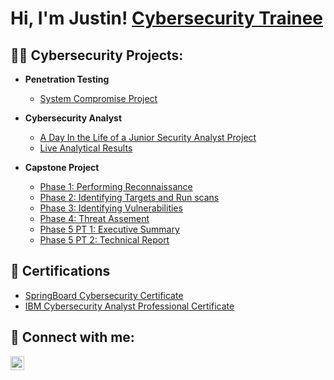 <h1>Hi, I'm Justin! <a href="https://www.linkedin.com/in/justin-harding-431578294/">Cybersecurity Trainee</a>
<h2>👨‍💻 Cybersecurity Projects:</h2>

- <b>Penetration Testing</b>
  - [System Compromise Project](https://docs.google.com/document/d/16TjiP2W8gwk2bxnCsny3UFhaskBiFYRl3St7ugM_tGc/edit)

- <b>Cybersecurity Analyst</b>
  - [A Day In the Life of a Junior Security Analyst Project](https://docs.google.com/document/d/1Uu92XptwWkaM33VZv3TcyriYrot6GArnc0agEu2fCXg/edit?tab=t.0)
  - [Live Analytical Results]((https://tryhackme.com/soc-sim/public-summary/21786cd26907979a9fc1cc017e40b52487b8c84a2456953d8e98705acc8323130dfc6aef4b9de159c0882b874c7a068b?utm_source=linkedin&utm_medium=social&utm_campaign=social_share&utm_content=soc-sim-run-share))
  
- <b>Capstone Project</b>
  - [Phase 1: Performing Reconnaissance](https://docs.google.com/document/d/1SqkVDToy5EKMyIbzX4496XBTJ99Al9o6yL9kTTdBuuw/edit)
  - [Phase 2: Identifying Targets and Run scans](https://docs.google.com/document/d/1n-5lDRO2T8CKbwXPIpHq-XSqUXr1yZcEIaxwVG9eu_Y/edit)
  - [Phase 3: Identifying Vulnerabilities](https://docs.google.com/document/d/1wU98fKSbsRwfQx1i7x4vrogprUPwGo51iyVMBDJrNL8/edit)
  - [Phase 4: Threat Assement](https://docs.google.com/document/d/1wNsoCC_kptj6PtSEGrBijZPcuuM7j9BQDprf-DZTkUg/edit)
  - [Phase 5 PT 1: Executive Summary](https://docs.google.com/document/d/1pPjWhlHL2XJr_bYPLO-I0dlPL5bdb5rCMrOX5M-viiM/edit)
  - [Phase 5 PT 2: Technical Report](https://docs.google.com/document/d/1fmcMEr89KlXDMz45aGWRU-bJ6Swf6CL05omFTLqVh1g/edit)




<h2>📄 Certifications</h2>
 
  - [SpringBoard Cybersecurity Certificate](https://www.credential.net/94b9e557-69ec-4693-8b8f-8371b85331a5#gs.dc7n7x)
  - [IBM Cybersecurity Analyst Professional Certificate](https://www.coursera.org/account/accomplishments/specialization/AB2W1UZ6BGNK)




<h2> 🤳 Connect with me:</h2>


[<img align="left" alt="JoshMadakor | LinkedIn" width="22px" src="https://cdn.jsdelivr.net/npm/simple-icons@v3/icons/linkedin.svg" />][linkedin]


[linkedin]: https://www.linkedin.com/in/justin-harding-431578294

<!--

Here are some ideas to get you started:

- 🔭 I’m currently working on ...
- 🌱 I’m currently learning ...
- 👯 I’m looking to collaborate on ...
- 🤔 I’m looking for help with ...
- 💬 Ask me about ...
- 📫 How to reach me: ...
- 😄 Pronouns: ...
- ⚡ Fun fact: ...
-->
